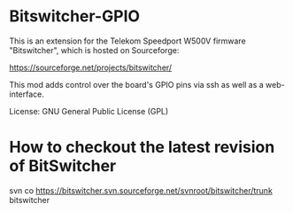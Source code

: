 Bitswitcher-GPIO
================

This is an extension for the Telekom Speedport W500V firmware "Bitswitcher",
which is hosted on Sourceforge:

https://sourceforge.net/projects/bitswitcher/

This mod adds control over the board's GPIO pins via ssh as well as a web-interface.

License: GNU General Public License (GPL)


How to checkout the latest revision of BitSwitcher
===============================

 svn co https://bitswitcher.svn.sourceforge.net/svnroot/bitswitcher/trunk bitswitcher